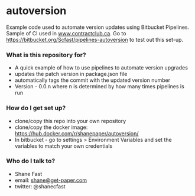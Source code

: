 # autoversion
Example code used to automate version updates using Bitbucket Pipelines. Sample of CI used in www.contractclub.ca. Go to https://bitbucket.org/Scfast/pipelines-autoversion to test out this set-up.

### What is this repository for? ###

* A quick example of how to use pipelines to automate version upgrades
* updates the patch version in package.json file
* automatically tags the commit with the updated version number
* Version - 0.0.n where n is determined by how many times pipelines is run

### How do I get set up? ###

* clone/copy this repo into your own repository
* clone/copy the docker image: https://hub.docker.com/r/shanepaper/autoversion/
* In bitbucket - go to settings > Environment Variables and set the variables to match your own credentials

### Who do I talk to? ###

* Shane Fast
* email: shane@get-paper.com
* twitter: @shanecfast